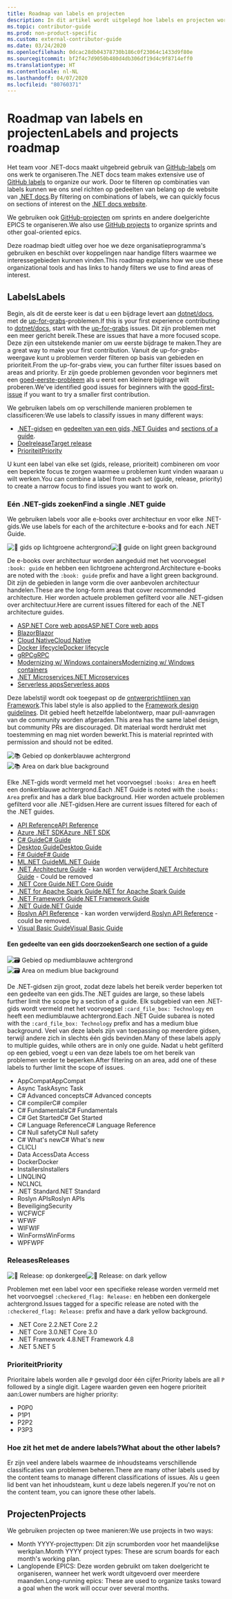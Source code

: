 ```yaml
---
title: Roadmap van labels en projecten
description: In dit artikel wordt uitgelegd hoe labels en projecten worden gebruikt in de dotnet/docs-opslagplaats.
ms.topic: contributor-guide
ms.prod: non-product-specific
ms.custom: external-contributor-guide
ms.date: 03/24/2020
ms.openlocfilehash: 0dcac28db04378730b186c0f23064c1433d9f80e
ms.sourcegitcommit: bf2f4c7d9050b480d4db306df19d4c9f8714eff0
ms.translationtype: HT
ms.contentlocale: nl-NL
ms.lasthandoff: 04/07/2020
ms.locfileid: "80760371"
---
```

# <a name="labels-and-projects-roadmap"></a><span data-ttu-id="c1e3f-103">Roadmap van labels en projecten</span><span class="sxs-lookup"><span data-stu-id="c1e3f-103">Labels and projects roadmap</span></span>

<span data-ttu-id="c1e3f-104">Het team voor .NET-docs maakt uitgebreid gebruik van [GitHub-labels](https://github.com/dotnet/docs/labels) om ons werk te organiseren.</span><span class="sxs-lookup"><span data-stu-id="c1e3f-104">The .NET docs team makes extensive use of [GitHub labels](https://github.com/dotnet/docs/labels) to organize our work.</span></span> <span data-ttu-id="c1e3f-105">Door te filteren op combinaties van labels kunnen we ons snel richten op gedeelten van belang op de website van [.NET docs](https://docs.microsoft.com/dotnet).</span><span class="sxs-lookup"><span data-stu-id="c1e3f-105">By filtering on combinations of labels, we can quickly focus on sections of interest on the [.NET docs website](https://docs.microsoft.com/dotnet).</span></span>

<span data-ttu-id="c1e3f-106">We gebruiken ook [GitHub-projecten](https://github.com/dotnet/docs/projects) om sprints en andere doelgerichte EPICS te organiseren.</span><span class="sxs-lookup"><span data-stu-id="c1e3f-106">We also use [GitHub projects](https://github.com/dotnet/docs/projects) to organize sprints and other goal-oriented epics.</span></span>

<span data-ttu-id="c1e3f-107">Deze roadmap biedt uitleg over hoe we deze organisatieprogramma's gebruiken en beschikt over koppelingen naar handige filters waarmee we interessegebieden kunnen vinden.</span><span class="sxs-lookup"><span data-stu-id="c1e3f-107">This roadmap explains how we use these organizational tools and has links to handy filters we use to find areas of interest.</span></span>

## <a name="labels"></a><span data-ttu-id="c1e3f-108">Labels</span><span class="sxs-lookup"><span data-stu-id="c1e3f-108">Labels</span></span>

<span data-ttu-id="c1e3f-109">Begin, als dit de eerste keer is dat u een bijdrage levert aan [dotnet/docs](https://github.com/dotnet/docs), met de [up-for-grabs](https://github.com/dotnet/docs/labels/up-for-grabs)-problemen.</span><span class="sxs-lookup"><span data-stu-id="c1e3f-109">If this is your first experience contributing to [dotnet/docs](https://github.com/dotnet/docs), start with the [up-for-grabs](https://github.com/dotnet/docs/labels/up-for-grabs) issues.</span></span> <span data-ttu-id="c1e3f-110">Dit zijn problemen met een meer gericht bereik.</span><span class="sxs-lookup"><span data-stu-id="c1e3f-110">These are issues that have a more focused scope.</span></span> <span data-ttu-id="c1e3f-111">Deze zijn een uitstekende manier om uw eerste bijdrage te maken.</span><span class="sxs-lookup"><span data-stu-id="c1e3f-111">They are a great way to make your first contribution.</span></span> <span data-ttu-id="c1e3f-112">Vanuit de up-for-grabs-weergave kunt u problemen verder filteren op basis van gebieden en prioriteit.</span><span class="sxs-lookup"><span data-stu-id="c1e3f-112">From the up-for-grabs view, you can further filter issues based on areas and priority.</span></span> <span data-ttu-id="c1e3f-113">Er zijn goede problemen gevonden voor beginners met een [goed-eerste-probleem](https://github.com/dotnet/docs/labels/good-first-issue) als u eerst een kleinere bijdrage wilt proberen.</span><span class="sxs-lookup"><span data-stu-id="c1e3f-113">We've identified good issues for beginners with the [good-first-issue](https://github.com/dotnet/docs/labels/good-first-issue) if you want to try a smaller first contribution.</span></span>

<span data-ttu-id="c1e3f-114">We gebruiken labels om op verschillende manieren problemen te classificeren:</span><span class="sxs-lookup"><span data-stu-id="c1e3f-114">We use labels to classify issues in many different ways:</span></span>

- <span data-ttu-id="c1e3f-115">[.NET-gidsen](#find-a-single-net-guide) en [gedeelten van een gids](#search-one-section-of-a-guide).</span><span class="sxs-lookup"><span data-stu-id="c1e3f-115">[.NET Guides](#find-a-single-net-guide) and [sections of a guide](#search-one-section-of-a-guide).</span></span>
- [<span data-ttu-id="c1e3f-116">Doelrelease</span><span class="sxs-lookup"><span data-stu-id="c1e3f-116">Target release</span></span>](#releases)
- [<span data-ttu-id="c1e3f-117">Prioriteit</span><span class="sxs-lookup"><span data-stu-id="c1e3f-117">Priority</span></span>](#priority)

<span data-ttu-id="c1e3f-118">U kunt een label van elke set (gids, release, prioriteit) combineren om voor een beperkte focus te zorgen waarmee u problemen kunt vinden waaraan u wilt werken.</span><span class="sxs-lookup"><span data-stu-id="c1e3f-118">You can combine a label from each set (guide, release, priority) to create a narrow focus to find issues you want to work on.</span></span>

### <a name="find-a-single-net-guide"></a><span data-ttu-id="c1e3f-119">Eén .NET-gids zoeken</span><span class="sxs-lookup"><span data-stu-id="c1e3f-119">Find a single .NET guide</span></span>

<span data-ttu-id="c1e3f-120">We gebruiken labels voor alle e-books over architectuur en voor elke .NET-gids.</span><span class="sxs-lookup"><span data-stu-id="c1e3f-120">We use labels for each of the architecture e-books and for each .NET Guide.</span></span>

<span data-ttu-id="c1e3f-121">![:book: gids op lichtgroene achtergrond](./media/labels-projects/guide.png "Voorvoegsel voor labels voor architectuurgidsen")</span><span class="sxs-lookup"><span data-stu-id="c1e3f-121">![:book: guide on light green background](./media/labels-projects/guide.png "Prefix for architecture guide labels")</span></span>

<span data-ttu-id="c1e3f-122">De e-books over architectuur worden aangeduid met het voorvoegsel `:book: guide` en hebben een lichtgroene achtergrond.</span><span class="sxs-lookup"><span data-stu-id="c1e3f-122">Architecture e-books are noted with the `:book: guide` prefix and have a light green background.</span></span> <span data-ttu-id="c1e3f-123">Dit zijn de gebieden in lange vorm die over aanbevolen architectuur handelen.</span><span class="sxs-lookup"><span data-stu-id="c1e3f-123">These are the long-form areas that cover recommended architecture.</span></span> <span data-ttu-id="c1e3f-124">Hier worden actuele problemen gefilterd voor alle .NET-gidsen over architectuur.</span><span class="sxs-lookup"><span data-stu-id="c1e3f-124">Here are current issues filtered for each of the .NET architecture guides.</span></span>

- [<span data-ttu-id="c1e3f-125">ASP.NET Core web apps</span><span class="sxs-lookup"><span data-stu-id="c1e3f-125">ASP.NET Core web apps</span></span>](https://github.com/dotnet/docs/labels/%3Abook%3A%20guide%20-%20ASP.NET%20Core%20web%20apps)
- [<span data-ttu-id="c1e3f-126">Blazor</span><span class="sxs-lookup"><span data-stu-id="c1e3f-126">Blazor</span></span>](https://github.com/dotnet/docs/labels/%3Abook%3A%20guide%20-%20Blazor)
- [<span data-ttu-id="c1e3f-127">Cloud Native</span><span class="sxs-lookup"><span data-stu-id="c1e3f-127">Cloud Native</span></span>](https://github.com/dotnet/docs/labels/%3Abook%3A%20guide%20-%20Cloud%20Native)
- [<span data-ttu-id="c1e3f-128">Docker lifecycle</span><span class="sxs-lookup"><span data-stu-id="c1e3f-128">Docker lifecycle</span></span>](https://github.com/dotnet/docs/labels/%3Abook%3A%20guide%20-%20Docker%20lifecycle)
- [<span data-ttu-id="c1e3f-129">gRPC</span><span class="sxs-lookup"><span data-stu-id="c1e3f-129">gRPC</span></span>](https://github.com/dotnet/docs/labels/%3Abook%3A%20guide%20-%20gRPC)
- [<span data-ttu-id="c1e3f-130">Modernizing w/ Windows containers</span><span class="sxs-lookup"><span data-stu-id="c1e3f-130">Modernizing w/ Windows containers</span></span>](https://github.com/dotnet/docs/labels/%3Abook%3A%20guide%20-%20Modernizing%20w%2F%20Windows%20containers)
- [<span data-ttu-id="c1e3f-131">.NET Microservices</span><span class="sxs-lookup"><span data-stu-id="c1e3f-131">.NET Microservices</span></span>](https://github.com/dotnet/docs/labels/%3Abook%3A%20guide%20-%20.NET%20Microservices)
- [<span data-ttu-id="c1e3f-132">Serverless apps</span><span class="sxs-lookup"><span data-stu-id="c1e3f-132">Serverless apps</span></span>](https://github.com/dotnet/docs/labels/%3Abook%3A%20guide%20-%20Serverless%20apps)

<span data-ttu-id="c1e3f-133">Deze labelstijl wordt ook toegepast op de [ontwerprichtlijnen van Framework](https://github.com/dotnet/docs/labels/%3Abook%3A%20guide%20-%20Framework%20Design%20Guidelines).</span><span class="sxs-lookup"><span data-stu-id="c1e3f-133">This label style is also applied to the [Framework design guidelines](https://github.com/dotnet/docs/labels/%3Abook%3A%20guide%20-%20Framework%20Design%20Guidelines).</span></span> <span data-ttu-id="c1e3f-134">Dit gebied heeft hetzelfde labelontwerp, maar pull-aanvragen van de community worden afgeraden.</span><span class="sxs-lookup"><span data-stu-id="c1e3f-134">This area has the same label design, but community PRs are discouraged.</span></span> <span data-ttu-id="c1e3f-135">Dit materiaal wordt herdrukt met toestemming en mag niet worden bewerkt.</span><span class="sxs-lookup"><span data-stu-id="c1e3f-135">This is material reprinted with permission and should not be edited.</span></span>

<span data-ttu-id="c1e3f-136">![:books: Gebied op donkerblauwe achtergrond](./media/labels-projects/area.png "Voorvoegsel voor labels voor gebieden van .NET-gidsen")</span><span class="sxs-lookup"><span data-stu-id="c1e3f-136">![:books: Area on dark blue background](./media/labels-projects/area.png "Prefix for .NET Guide area labels")</span></span>

<span data-ttu-id="c1e3f-137">Elke .NET-gids wordt vermeld met het voorvoegsel `:books: Area` en heeft een donkerblauwe achtergrond.</span><span class="sxs-lookup"><span data-stu-id="c1e3f-137">Each .NET Guide is noted with the `:books: Area` prefix and has a dark blue background.</span></span> <span data-ttu-id="c1e3f-138">Hier worden actuele problemen gefilterd voor alle .NET-gidsen.</span><span class="sxs-lookup"><span data-stu-id="c1e3f-138">Here are current issues filtered for each of the .NET guides.</span></span>

- [<span data-ttu-id="c1e3f-139">API Reference</span><span class="sxs-lookup"><span data-stu-id="c1e3f-139">API Reference</span></span>](https://github.com/dotnet/docs/labels/%3Abooks%3A%20Area%20-%20API%20Reference)
- [<span data-ttu-id="c1e3f-140">Azure .NET SDK</span><span class="sxs-lookup"><span data-stu-id="c1e3f-140">Azure .NET SDK</span></span>](https://github.com/dotnet/docs/labels/%3Abooks%3A%20Area%20-%20Azure%20.NET%20SDk)
- [<span data-ttu-id="c1e3f-141">C# Guide</span><span class="sxs-lookup"><span data-stu-id="c1e3f-141">C# Guide</span></span>](https://github.com/dotnet/docs/labels/%3Abooks%3A%20Area%20-%20C%23%20Guide)
- [<span data-ttu-id="c1e3f-142">Desktop Guide</span><span class="sxs-lookup"><span data-stu-id="c1e3f-142">Desktop Guide</span></span>](https://github.com/dotnet/docs/labels/%3Abooks%3A%20Area%20-%20Desktop%20Guide)
- [<span data-ttu-id="c1e3f-143">F# Guide</span><span class="sxs-lookup"><span data-stu-id="c1e3f-143">F# Guide</span></span>](https://github.com/dotnet/docs/labels/%3Abooks%3A%20Area%20-%20F%23%20Guide)
- [<span data-ttu-id="c1e3f-144">ML.NET Guide</span><span class="sxs-lookup"><span data-stu-id="c1e3f-144">ML.NET Guide</span></span>](https://github.com/dotnet/docs/labels/%3Abooks%3A%20Area%20-%20ML.NET%20Guide)
- <span data-ttu-id="c1e3f-145">[.NET Architecture Guide](https://github.com/dotnet/docs/labels/%3Abooks%3A%20Area%20-%20.NET%20Architecture%20Guide) - kan worden verwijderd</span><span class="sxs-lookup"><span data-stu-id="c1e3f-145">[.NET Architecture Guide](https://github.com/dotnet/docs/labels/%3Abooks%3A%20Area%20-%20.NET%20Architecture%20Guide) - Could be removed</span></span>
- [<span data-ttu-id="c1e3f-146">.NET Core Guide</span><span class="sxs-lookup"><span data-stu-id="c1e3f-146">.NET Core Guide</span></span>](https://github.com/dotnet/docs/labels/%3Abooks%3A%20Area%20-%20.NET%20Core%20Guide)
- [<span data-ttu-id="c1e3f-147">.NET for Apache Spark Guide</span><span class="sxs-lookup"><span data-stu-id="c1e3f-147">.NET for Apache Spark Guide</span></span>](https://github.com/dotnet/docs/labels/%3Abooks%3A%20Area%20-%20.NET%20for%20Apache%20Spark%20Guide)
- [<span data-ttu-id="c1e3f-148">.NET Framework Guide</span><span class="sxs-lookup"><span data-stu-id="c1e3f-148">.NET Framework Guide</span></span>](https://github.com/dotnet/docs/labels/%3Abooks%3A%20Area%20-%20.NET%20Framework%20Guide)
- [<span data-ttu-id="c1e3f-149">.NET Guide</span><span class="sxs-lookup"><span data-stu-id="c1e3f-149">.NET Guide</span></span>](https://github.com/dotnet/docs/labels/%3Abooks%3A%20Area%20-%20.NET%20Guide)
- <span data-ttu-id="c1e3f-150">[Roslyn API Reference](https://github.com/dotnet/docs/labels/%3Abooks%3A%20Area%20-%20Roslyn%20API%20Reference) - kan worden verwijderd.</span><span class="sxs-lookup"><span data-stu-id="c1e3f-150">[Roslyn API Reference](https://github.com/dotnet/docs/labels/%3Abooks%3A%20Area%20-%20Roslyn%20API%20Reference) - could be removed.</span></span>
- [<span data-ttu-id="c1e3f-151">Visual Basic Guide</span><span class="sxs-lookup"><span data-stu-id="c1e3f-151">Visual Basic Guide</span></span>](https://github.com/dotnet/docs/labels/%3Abooks%3A%20Area%20-%20Visual%20Basic%20Guide)

#### <a name="search-one-section-of-a-guide"></a><span data-ttu-id="c1e3f-152">Een gedeelte van een gids doorzoeken</span><span class="sxs-lookup"><span data-stu-id="c1e3f-152">Search one section of a guide</span></span>

<span data-ttu-id="c1e3f-153">![:card_file_box: Gebied op mediumblauwe achtergrond](./media/labels-projects/technology.png "Voorvoegsel voor labels voor subgebieden van .NET-gidsen")</span><span class="sxs-lookup"><span data-stu-id="c1e3f-153">![:card_file_box: Area on medium blue background](./media/labels-projects/technology.png "Prefix for .NET Guide sub-area labels")</span></span>

<span data-ttu-id="c1e3f-154">De .NET-gidsen zijn groot, zodat deze labels het bereik verder beperken tot een gedeelte van een gids.</span><span class="sxs-lookup"><span data-stu-id="c1e3f-154">The .NET guides are large, so these labels further limit the scope by a section of a guide.</span></span> <span data-ttu-id="c1e3f-155">Elk subgebied van een .NET-gids wordt vermeld met het voorvoegsel `:card_file_box: Technology` en heeft een mediumblauwe achtergrond.</span><span class="sxs-lookup"><span data-stu-id="c1e3f-155">Each .NET Guide subarea is noted with the `:card_file_box: Technology` prefix and has a medium blue background.</span></span> <span data-ttu-id="c1e3f-156">Veel van deze labels zijn van toepassing op meerdere gidsen, terwijl andere zich in slechts één gids bevinden.</span><span class="sxs-lookup"><span data-stu-id="c1e3f-156">Many of these labels apply to multiple guides, while others are in only one guide.</span></span> <span data-ttu-id="c1e3f-157">Nadat u hebt gefilterd op een gebied, voegt u een van deze labels toe om het bereik van problemen verder te beperken.</span><span class="sxs-lookup"><span data-stu-id="c1e3f-157">After filtering on an area, add one of these labels to further limit the scope of issues.</span></span>

- <span data-ttu-id="c1e3f-158">AppCompat</span><span class="sxs-lookup"><span data-stu-id="c1e3f-158">AppCompat</span></span>
- <span data-ttu-id="c1e3f-159">Async Task</span><span class="sxs-lookup"><span data-stu-id="c1e3f-159">Async Task</span></span>
- <span data-ttu-id="c1e3f-160">C# Advanced concepts</span><span class="sxs-lookup"><span data-stu-id="c1e3f-160">C# Advanced concepts</span></span>
- <span data-ttu-id="c1e3f-161">C# compiler</span><span class="sxs-lookup"><span data-stu-id="c1e3f-161">C# compiler</span></span>
- <span data-ttu-id="c1e3f-162">C# Fundamentals</span><span class="sxs-lookup"><span data-stu-id="c1e3f-162">C# Fundamentals</span></span>
- <span data-ttu-id="c1e3f-163">C# Get Started</span><span class="sxs-lookup"><span data-stu-id="c1e3f-163">C# Get Started</span></span>
- <span data-ttu-id="c1e3f-164">C# Language Reference</span><span class="sxs-lookup"><span data-stu-id="c1e3f-164">C# Language Reference</span></span>
- <span data-ttu-id="c1e3f-165">C# Null safety</span><span class="sxs-lookup"><span data-stu-id="c1e3f-165">C# Null safety</span></span>
- <span data-ttu-id="c1e3f-166">C# What's new</span><span class="sxs-lookup"><span data-stu-id="c1e3f-166">C# What's new</span></span>
- <span data-ttu-id="c1e3f-167">CLI</span><span class="sxs-lookup"><span data-stu-id="c1e3f-167">CLI</span></span>
- <span data-ttu-id="c1e3f-168">Data Access</span><span class="sxs-lookup"><span data-stu-id="c1e3f-168">Data Access</span></span>
- <span data-ttu-id="c1e3f-169">Docker</span><span class="sxs-lookup"><span data-stu-id="c1e3f-169">Docker</span></span>
- <span data-ttu-id="c1e3f-170">Installers</span><span class="sxs-lookup"><span data-stu-id="c1e3f-170">Installers</span></span>
- <span data-ttu-id="c1e3f-171">LINQ</span><span class="sxs-lookup"><span data-stu-id="c1e3f-171">LINQ</span></span>
- <span data-ttu-id="c1e3f-172">NCL</span><span class="sxs-lookup"><span data-stu-id="c1e3f-172">NCL</span></span>
- <span data-ttu-id="c1e3f-173">.NET Standard</span><span class="sxs-lookup"><span data-stu-id="c1e3f-173">.NET Standard</span></span>
- <span data-ttu-id="c1e3f-174">Roslyn APIs</span><span class="sxs-lookup"><span data-stu-id="c1e3f-174">Roslyn APIs</span></span>
- <span data-ttu-id="c1e3f-175">Beveiliging</span><span class="sxs-lookup"><span data-stu-id="c1e3f-175">Security</span></span>
- <span data-ttu-id="c1e3f-176">WCF</span><span class="sxs-lookup"><span data-stu-id="c1e3f-176">WCF</span></span>
- <span data-ttu-id="c1e3f-177">WF</span><span class="sxs-lookup"><span data-stu-id="c1e3f-177">WF</span></span>
- <span data-ttu-id="c1e3f-178">WIF</span><span class="sxs-lookup"><span data-stu-id="c1e3f-178">WIF</span></span>
- <span data-ttu-id="c1e3f-179">WinForms</span><span class="sxs-lookup"><span data-stu-id="c1e3f-179">WinForms</span></span>
- <span data-ttu-id="c1e3f-180">WPF</span><span class="sxs-lookup"><span data-stu-id="c1e3f-180">WPF</span></span>

### <a name="releases"></a><span data-ttu-id="c1e3f-181">Releases</span><span class="sxs-lookup"><span data-stu-id="c1e3f-181">Releases</span></span>

<span data-ttu-id="c1e3f-182">![:checkered_flag: Release: op donkergeel](./media/labels-projects/release.png "Voorvoegsel voor releaselabels")</span><span class="sxs-lookup"><span data-stu-id="c1e3f-182">![:checkered_flag: Release: on dark yellow](./media/labels-projects/release.png "Prefix for release labels")</span></span>

<span data-ttu-id="c1e3f-183">Problemen met een label voor een specifieke release worden vermeld met het voorvoegsel `:checkered_flag: Release:` en hebben een donkergele achtergrond.</span><span class="sxs-lookup"><span data-stu-id="c1e3f-183">Issues tagged for a specific release are noted with the `:checkered_flag: Release:` prefix and have a dark yellow background.</span></span>

- <span data-ttu-id="c1e3f-184">.NET Core 2.2</span><span class="sxs-lookup"><span data-stu-id="c1e3f-184">.NET Core 2.2</span></span>
- <span data-ttu-id="c1e3f-185">.NET Core 3.0</span><span class="sxs-lookup"><span data-stu-id="c1e3f-185">.NET Core 3.0</span></span>
- <span data-ttu-id="c1e3f-186">.NET Framework 4.8</span><span class="sxs-lookup"><span data-stu-id="c1e3f-186">.NET Framework 4.8</span></span>
- <span data-ttu-id="c1e3f-187">.NET 5</span><span class="sxs-lookup"><span data-stu-id="c1e3f-187">.NET 5</span></span>

### <a name="priority"></a><span data-ttu-id="c1e3f-188">Prioriteit</span><span class="sxs-lookup"><span data-stu-id="c1e3f-188">Priority</span></span>

<span data-ttu-id="c1e3f-189">Prioritaire labels worden alle `P` gevolgd door één cijfer.</span><span class="sxs-lookup"><span data-stu-id="c1e3f-189">Priority labels are all `P` followed by a single digit.</span></span> <span data-ttu-id="c1e3f-190">Lagere waarden geven een hogere prioriteit aan:</span><span class="sxs-lookup"><span data-stu-id="c1e3f-190">Lower numbers are higher priority:</span></span>

- <span data-ttu-id="c1e3f-191">P0</span><span class="sxs-lookup"><span data-stu-id="c1e3f-191">P0</span></span>
- <span data-ttu-id="c1e3f-192">P1</span><span class="sxs-lookup"><span data-stu-id="c1e3f-192">P1</span></span>
- <span data-ttu-id="c1e3f-193">P2</span><span class="sxs-lookup"><span data-stu-id="c1e3f-193">P2</span></span>
- <span data-ttu-id="c1e3f-194">P3</span><span class="sxs-lookup"><span data-stu-id="c1e3f-194">P3</span></span>

### <a name="what-about-the-other-labels"></a><span data-ttu-id="c1e3f-195">Hoe zit het met de andere labels?</span><span class="sxs-lookup"><span data-stu-id="c1e3f-195">What about the other labels?</span></span>

<span data-ttu-id="c1e3f-196">Er zijn veel andere labels waarmee de inhoudsteams verschillende classificaties van problemen beheren.</span><span class="sxs-lookup"><span data-stu-id="c1e3f-196">There are many other labels used by the content teams to manage different classifications of issues.</span></span> <span data-ttu-id="c1e3f-197">Als u geen lid bent van het inhoudsteam, kunt u deze labels negeren.</span><span class="sxs-lookup"><span data-stu-id="c1e3f-197">If you're not on the content team, you can ignore these other labels.</span></span>

## <a name="projects"></a><span data-ttu-id="c1e3f-198">Projecten</span><span class="sxs-lookup"><span data-stu-id="c1e3f-198">Projects</span></span>

<span data-ttu-id="c1e3f-199">We gebruiken projecten op twee manieren:</span><span class="sxs-lookup"><span data-stu-id="c1e3f-199">We use projects in two ways:</span></span>

- <span data-ttu-id="c1e3f-200">Month YYYY-projecttypen: Dit zijn scrumborden voor het maandelijkse werkplan.</span><span class="sxs-lookup"><span data-stu-id="c1e3f-200">Month YYYY project types: These are scrum boards for each month's working plan.</span></span>
- <span data-ttu-id="c1e3f-201">Langlopende EPICS: Deze worden gebruikt om taken doelgericht te organiseren, wanneer het werk wordt uitgevoerd over meerdere maanden.</span><span class="sxs-lookup"><span data-stu-id="c1e3f-201">Long-running epics: These are used to organize tasks toward a goal when the work will occur over several months.</span></span>
